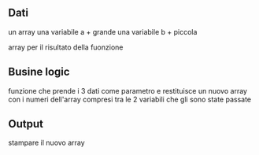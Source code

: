 ## Dati
un array
una variabile a + grande
una variabile b + piccola

array per il risultato della fuonzione

## Busine logic
funzione che prende i 3 dati come parametro e restituisce un nuovo array con i numeri dell'array compresi tra le 2 variabili che gli sono state passate

## Output
stampare il nuovo array